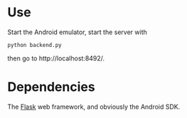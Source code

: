 Use
===

Start the Android emulator, start the server with

    python backend.py

then go to http://localhost:8492/.


Dependencies
============

The [Flask](http://flask.pocoo.org/) web framework, and obviously the Android SDK.